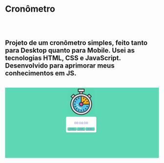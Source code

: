 <h1>Cronômetro</h1>
<br>
<br>
<h2>Projeto de um cronômetro simples, feito tanto para Desktop quanto para Mobile. Usei as tecnologias HTML, CSS e JavaScript. Desenvolvido para aprimorar meus conhecimentos em JS. </h2>
<br>
<img src="https://github.com/GustavoLuna87/Cron-metro-JS/blob/main/assets/cronDesktop.png.png?raw=true">
